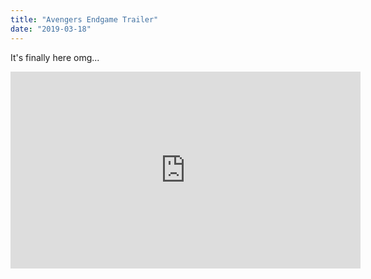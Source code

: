 ```yaml
---
title: "Avengers Endgame Trailer"
date: "2019-03-18"
---
```


It's finally here omg...

<iframe width="560" height="315" src="https://www.youtube.com/watch?v=TcMBFSGVi1c" frameborder="0" allowfullscreen></iframe>